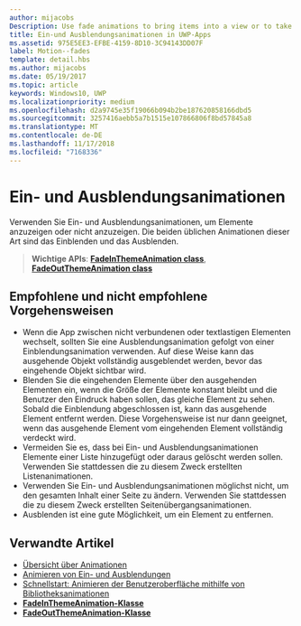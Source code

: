 ```yaml
---
author: mijacobs
Description: Use fade animations to bring items into a view or to take items out of a view. The two common fade animations are fade-in and fade-out.
title: Ein-und Ausblendungsanimationen in UWP-Apps
ms.assetid: 975E5EE3-EFBE-4159-8D10-3C94143DD07F
label: Motion--fades
template: detail.hbs
ms.author: mijacobs
ms.date: 05/19/2017
ms.topic: article
keywords: Windows10, UWP
ms.localizationpriority: medium
ms.openlocfilehash: d2a9745e35f19066b094b2be187620858166dbd5
ms.sourcegitcommit: 3257416aebb5a7b1515e107866806f8bd57845a8
ms.translationtype: MT
ms.contentlocale: de-DE
ms.lasthandoff: 11/17/2018
ms.locfileid: "7168336"
---
```

# <a name="fade-animations"></a>Ein- und Ausblendungsanimationen



Verwenden Sie Ein- und Ausblendungsanimationen, um Elemente anzuzeigen oder nicht anzuzeigen. Die beiden üblichen Animationen dieser Art sind das Einblenden und das Ausblenden.

> **Wichtige APIs**: [**FadeInThemeAnimation class**](https://msdn.microsoft.com/library/windows/apps/br210298), [**FadeOutThemeAnimation class**](https://msdn.microsoft.com/library/windows/apps/br210302)


## <a name="dos-and-donts"></a>Empfohlene und nicht empfohlene Vorgehensweisen


-   Wenn die App zwischen nicht verbundenen oder textlastigen Elementen wechselt, sollten Sie eine Ausblendungsanimation gefolgt von einer Einblendungsanimation verwenden. Auf diese Weise kann das ausgehende Objekt vollständig ausgeblendet werden, bevor das eingehende Objekt sichtbar wird.
-   Blenden Sie die eingehenden Elemente über den ausgehenden Elementen ein, wenn die Größe der Elemente konstant bleibt und die Benutzer den Eindruck haben sollen, das gleiche Element zu sehen. Sobald die Einblendung abgeschlossen ist, kann das ausgehende Element entfernt werden. Diese Vorgehensweise ist nur dann geeignet, wenn das ausgehende Element vom eingehenden Element vollständig verdeckt wird.
-   Vermeiden Sie es, dass bei Ein- und Ausblendungsanimationen Elemente einer Liste hinzugefügt oder daraus gelöscht werden sollen. Verwenden Sie stattdessen die zu diesem Zweck erstellten Listenanimationen.
-   Verwenden Sie Ein- und Ausblendungsanimationen möglichst nicht, um den gesamten Inhalt einer Seite zu ändern. Verwenden Sie stattdessen die zu diesem Zweck erstellten Seitenübergangsanimationen.
-   Ausblenden ist eine gute Möglichkeit, um ein Element zu entfernen.
## <a name="related-articles"></a>Verwandte Artikel

* [Übersicht über Animationen](https://msdn.microsoft.com/library/windows/apps/mt187350)
* [Animieren von Ein- und Ausblendungen](https://msdn.microsoft.com/library/windows/apps/xaml/jj649429)
* [Schnellstart: Animieren der Benutzeroberfläche mithilfe von Bibliotheksanimationen](https://msdn.microsoft.com/library/windows/apps/xaml/hh452703)
* [**FadeInThemeAnimation-Klasse**](https://msdn.microsoft.com/library/windows/apps/br210298)
* [**FadeOutThemeAnimation-Klasse**](https://msdn.microsoft.com/library/windows/apps/br210302)

 

 




